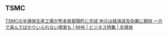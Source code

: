 ## TSMC

[TSMCの半導体生産工場が熊本県菊陽町に完成 地元は経済波及効果に期待 一方で喜んでばかりいられない現実も | NHK | ビジネス特集 | 半導体](https://www3.nhk.or.jp/news/html/20240226/k10014370771000.html)
